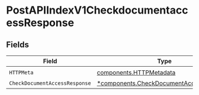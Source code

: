 # PostAPIIndexV1CheckdocumentaccessResponse


## Fields

| Field                                                                                             | Type                                                                                              | Required                                                                                          | Description                                                                                       |
| ------------------------------------------------------------------------------------------------- | ------------------------------------------------------------------------------------------------- | ------------------------------------------------------------------------------------------------- | ------------------------------------------------------------------------------------------------- |
| `HTTPMeta`                                                                                        | [components.HTTPMetadata](../../models/components/httpmetadata.md)                                | :heavy_check_mark:                                                                                | N/A                                                                                               |
| `CheckDocumentAccessResponse`                                                                     | [*components.CheckDocumentAccessResponse](../../models/components/checkdocumentaccessresponse.md) | :heavy_minus_sign:                                                                                | OK                                                                                                |